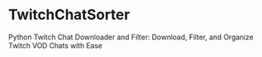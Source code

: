 # TwitchChatSorter
Python Twitch Chat Downloader and Filter: Download, Filter, and Organize Twitch VOD Chats with Ease
